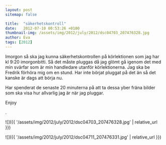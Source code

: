 ```yaml
---
layout: post
sitemap: false

title:  "säkerhetskontroll"
date:   2012-07-10 00:53:26 +0100
thumbnail-img: /assets/img/2012/july/2012/dsc04703_207476328.jpg
author: Eva
tags: [2012]
---
```


Imorgon så ska jag kunna säkerhetskontrollen på körlektionen som jag har kl 9:20 imorgonbitti. Så det måste pluggas då jag glömt gå igenom det med min svärfar som är min handledare utanför körlektionerna. Jag ska be Fredrik förhöra mig om en stund. Har inte börjat pluggat på det än så det kanske är dags att börja nu. 

Har spenderat de senaste 20 minuterna på att ta dessa yber fräna bilder som ska visa hur allvarlig jag är när jag pluggar.

 Enjoy

.

![]({{ '/assets/img/2012/july/2012/dsc04703_207476328.jpg'  | relative_url }})

![]({{ '/assets/img/2012/july/2012/dsc04711_207476331.jpg'  | relative_url }})


